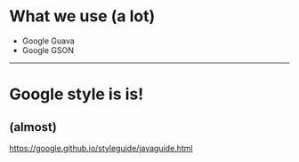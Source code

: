# What we use (a lot)

- Google Guava
- Google GSON

---

# Google style is is!

## (almost)

https://google.github.io/styleguide/javaguide.html
